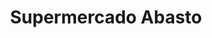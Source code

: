 ---
title: "Supermercado Abasto"
url: /san-jose-de-maipo/supermercado-abasto/
shop: supermercado
---